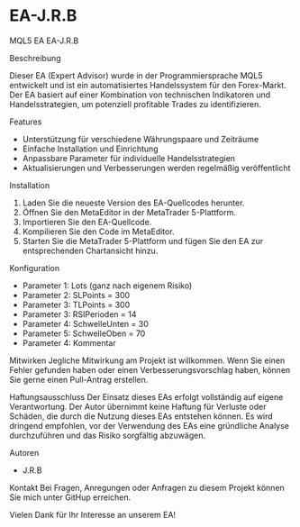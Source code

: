 # EA-J.R.B
MQL5 EA
 EA-J.R.B


 Beschreibung
 
Dieser EA (Expert Advisor) wurde in der Programmiersprache MQL5 entwickelt und ist ein automatisiertes Handelssystem für den Forex-Markt. Der EA basiert auf einer Kombination von technischen Indikatoren und Handelsstrategien, um potenziell profitable Trades zu identifizieren.
 
 Features
- Unterstützung für verschiedene Währungspaare und Zeiträume
- Einfache Installation und Einrichtung
- Anpassbare Parameter für individuelle Handelsstrategien
- Aktualisierungen und Verbesserungen werden regelmäßig veröffentlicht

 Installation
1. Laden Sie die neueste Version des EA-Quellcodes herunter.
2. Öffnen Sie den MetaEditor in der MetaTrader 5-Plattform.
3. Importieren Sie den EA-Quellcode.
4. Kompilieren Sie den Code im MetaEditor.
5. Starten Sie die MetaTrader 5-Plattform und fügen Sie den EA zur entsprechenden Chartansicht hinzu.

 Konfiguration
- Parameter 1: Lots           (ganz nach eigenem Risiko)
- Parameter 2: SLPoints       = 300
- Parameter 3: TLPoints       = 300
- Parameter 3: RSIPerioden    = 14
- Parameter 4: SchwelleUnten  = 30
- Parameter 5: SchwelleOben   = 70
- Parameter 4: Kommentar 
 
 Mitwirken
Jegliche Mitwirkung am Projekt ist willkommen. Wenn Sie einen Fehler gefunden haben oder einen Verbesserungsvorschlag haben, können Sie gerne einen Pull-Antrag erstellen.

 Haftungsausschluss
Der Einsatz dieses EAs erfolgt vollständig auf eigene Verantwortung. Der Autor übernimmt keine Haftung für Verluste oder Schäden, die durch die Nutzung dieses EAs entstehen können. Es wird dringend empfohlen, vor der Verwendung des EAs eine gründliche Analyse durchzuführen und das Risiko sorgfältig abzuwägen.


 Autoren
- J.R.B

 Kontakt
Bei Fragen, Anregungen oder Anfragen zu diesem Projekt können Sie mich unter GitHup erreichen.

Vielen Dank für Ihr Interesse an unserem EA!
